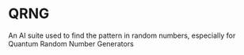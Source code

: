 # QRNG
An AI suite used to find the pattern in random numbers, especially for Quantum Random Number Generators
